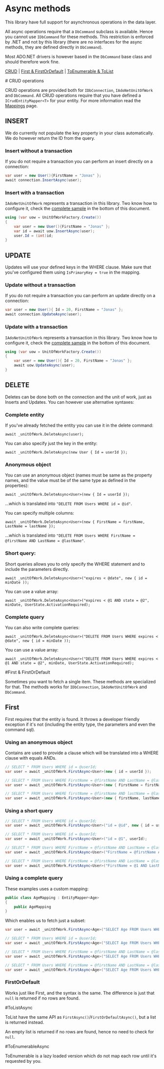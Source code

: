 ﻿Async methods
==================

This library have full support for asynchronous operations in the data layer. 

All async operations 
require that a `DbCommand` subclass is available. 
Hence you cannot use `IDbCommand` for these methods. 
This restriction is 
enforced by .NET and not by this library (there are no interfaces for the async methods, they are defined directly in `DbCommand`).

Most ADO.NET drivers is however based in the `DbCommand` base class and should therefore work fine.


[CRUD](#CRUD) | [First & FirstOrDefault](#FIRST) | [ToEnumerable & ToList](TOENUMERABLE)

<a name="CRUD"/>
# CRUD operations

CRUD operations are provided both for `IDbConnection`, `IAdoNetUnitOfWork` and `DbCommand`. All CRUD operations
require that you have defined a `ICrudEntityMapper<T>` for your entity. For more information read the [Mappings](Mappings.md) page.

## INSERT

We do currently not populate the key property in your class automatically. We do however return the ID from the query.

### Insert without a transaction

If you do not require a transaction you can perform an insert directly on a connection:

```csharp
var user = new User(){FirstName = "Jonas" };
await connection.InsertAsync(user);
```

### Insert with a transaction

`IAdoNetUnitOfWork` represents a transaction in this library. Two know how to configure it, check the [complete sample](#CompleteSample) in the bottom of this document.

```csharp
using (var uow = UnitOfWorkFactory.Create())
{
    var user = new User(){FirstName = "Jonas" };
    var id = await uow.InsertAsync(user);
    user.Id = (int)id;
}
```

## UPDATE

Updates will use your defined keys in the WHERE clause. Make sure that you've configured them using `IsPrimaryKey = true` in the mapping.

### Update without a transaction

If you do not require a transaction you can perform an update directly on a connection:

```csharp
var user = new User(){ Id = 20, FirstName = "Jonas" };
await connection.UpdateAsync(user);
```

### Update with a transaction

`IAdoNetUnitOfWork` represents a transaction in this library. Two know how to configure it, check the [complete sample](#CompleteSample) in the bottom of this document.

```csharp
using (var uow = UnitOfWorkFactory.Create())
{
    var user = new User(){ Id = 20, FirstName = "Jonas" };
    await uow.UpdateAsync(user);
}
```

## DELETE

Deletes can be done both on the connection and the unit of work, just as Inserts and Updates. You can however use alternative syntaxes:

### Complete entity

If you've already fetched the entity you can use it in the delete command:

```charp
await _unitOfWork.DeleteAsync(user);
```

You can also specify just the key in the entity:

```charp
await _unitOfWork.DeleteAsync(new User { Id = userId });
```

### Anonymous object

You can use an anonymous object (names must be same as the property names, and the value must be of the same type as defined in the properties):

```charp
await _unitOfWork.DeleteAsync<User>(new { Id = userId });
```

...which is translated into `"DELETE FROM Users WHERE id = @id"`. 

You can specify multiple columns:

```charp
await _unitOfWork.DeleteAsync<User>(new { FirstName = firstName, LastName = lastName });
```

...which is translated into `"DELETE FROM Users WHERE FirstName = @firstName AND LastName = @lastName"`. 


### Short query:

Short queries allows you to only specify the WHERE statement and to include the parameters directly.

```charp
await _unitOfWork.DeleteAsync<User>("expires < @date", new { id = minDate ));
```

You can use a value array:

```charp
await _unitOfWork.DeleteAsync<User>("expires < @1 AND state = @2", minDate, UserState.ActivationRequired);
```

### Complete query

You can also write complete queries:

```charp
await _unitOfWork.DeleteAsync<User>("DELETE FROM Users WHERE expires < @date", new { id = minDate ));
```

You can use a value array:

```charp
await _unitOfWork.DeleteAsync<User>("DELETE FROM Users WHERE expires < @1 AND state = @2", minDate, UserState.ActivationRequired);
```

<a name="FIRST" />
#First & FirstOrDefault

Sometimes you want to fetch a single item. These methods are specialized for that. The methods works for `IDbConnection`, `IAdoNetUnitOfWork` and `DbCommand`.

## First

First requires that the entity is found. It throws a developer friendly exception if it's not (including the entity type, the parameters and even the command sql).

### Using an anonymous object

Contains are used to provide a clause which will be translated into a WHERE clause with equals ANDs.

```csharp
// SELECT * FROM Users WHERE id = @userId;
var user = await _unitOfWork.FirstAsync<User>(new { id = userId });

// SELECT * FROM Users WHERE FirstName = @firstName AND LastName = @lastName;
var user = await _unitOfWork.FirstAsync<User>(new { FirstName = firstName, LastName = lastName });

// SELECT * FROM Users WHERE firstName = @firstName AND lastName = @lastName;
var user = await _unitOfWork.FirstAsync<User>(new { firstName, lastName });
```

### Using a short query

```csharp
// SELECT * FROM Users WHERE id = @userId;
var user = await _unitOfWork.FirstAsync<User>("id = @id", new { id = userId });

// SELECT * FROM Users WHERE id = @userId;
var user = await _unitOfWork.FirstAsync<User>("id = @1", userId);

// SELECT * FROM Users WHERE FirstName = @firstName AND LastName = @lastName;
var user = await _unitOfWork.FirstAsync<User>("FirstName = @firstName AND LastName = @lastName", { firstName, lastName });

// SELECT * FROM Users WHERE FirstName = @firstName AND LastName = @lastName;
var user = await _unitOfWork.FirstAsync<User>("FirstName = @1 AND LastName = @2", firstName, lastName);
```

### Using a complete query

These examples uses a custom mapping:

```csharp
public class AgeMapping : EntityMapper<Age>
{
    public AgeMapping
}
```

Which enables us to fetch just a subset:

```csharp
var user = await _unitOfWork.FirstAsync<Age>("SELECT Age FROM Users WHERE id = @id", new { id = userId });

// SELECT * FROM Users WHERE id = @userId;
var user = await _unitOfWork.FirstAsync<Age>("SELECT Age FROM Users WHERE id = @1", userId);

// SELECT * FROM Users WHERE FirstName = @firstName AND LastName = @lastName;
var user = await _unitOfWork.FirstAsync<Age>("SELECT Age FROM Users WHERE FirstName = @firstName AND LastName = @lastName", { firstName, lastName });

// SELECT * FROM Users WHERE FirstName = @firstName AND LastName = @lastName;
var user = await _unitOfWork.FirstAsync<Age>("SELECT Age FROM Users WHERE FirstName = @1 AND LastName = @2", firstName, lastName);
```

### FirstOrDefault

Works just like First, and the syntax is the same. The difference is just that `null` is returned if no rows are found.

#ToListAsync

ToList have the same API as `FirstAsync()`/`FirstOrDefaultAsync()`, but a list is returned instead. 

An empty list is returned if no rows are found, hence no need to check for `null`.

#ToEnumerableAsync

ToEnumerable is a lazy loaded version which do not map each row until it's requested by you.
